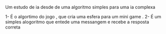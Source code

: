 Um estudo de ia desde de uma algoritmo simples para uma ia complexa

1- É o algortimo do jogo , que cria uma esfera para um mini game .
2- É um simples alogoritmo que entede uma messangem e recebe a resposta correta

